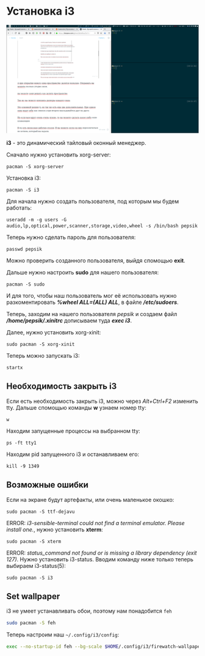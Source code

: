 # Установка i3

![i3-screenshot](./image/i3-screenshot.png)

**i3** - это динамический тайловый оконный менеджер.

Сначало нужно установить xorg-server:
```console
pacman -S xorg-server
```

Установка i3:
```console
pacman -S i3
```

Для начала нужно создать пользователя, под которым мы будем работать:
```console
useradd -m -g users -G audio,lp,optical,power,scanner,storage,video,wheel -s /bin/bash pepsik
```

Теперь нужно сделать пароль для пользователя:
```console
passwd pepsik
```

Можно проверить созданного пользователя, выйдя спомощью **exit**.

Дальше нужно настроить **sudo** для нашего пользователя:
```console
pacman -S sudo
```

И для того, чтобы наш пользователь мог её использовать нужно разкоментировать ***%wheel ALL=(ALL) ALL***, в файле ***/etc/sudoers***.

Теперь, заходим на нашего пользователя *pepsik* и создаем файл ***/home/pepsik/.xinitrc*** дописываем туда ***exec i3***.

Далее, нужно установить xorg-xinit:
```console
sudo pacman -S xorg-xinit
```

Теперь можно запускать i3:
```console
startx
```


## Необходимость закрыть i3

Если есть необходимость закрыть i3, можно через *Alt+Ctrl+F2* изменить tty.
Дальше спомощью команды **w** узнаем номер tty:
```console
w
```
Находим запущенные процессы на выбранном tty:
```console
ps -ft tty1
```
Находим pid запущенного i3 и останавливаем его:
```console
kill -9 1349 
```

## Возможные ошибки

Если на экране будут артефакты, или очень маленькое окошко:
```console
sudo pacman -S ttf-dejavu
```

ERROR: *i3-sensible-terminal could not find a terminal emulator. Please install one.*, нужно установить **xterm**:
```console
sudo pacman -S xterm
```

ERROR: *status_command not found or is missing a library dependency (exit 127)*. Нужно установить i3-status.
Вводим команду ниже только теперь выбираем i3-status(5):
```console 
sudo pacman -S i3
```

## Set wallpaper
i3 не умеет устанавливать обои, поэтому нам понадобится `feh`
```bash
sudo pacman -S feh
```

Теперь настроим наш `~/.config/i3/config`:
```bash
exec --no-startup-id feh --bg-scale $HOME/.config/i3/firewatch-wallpapers.jpg
```
